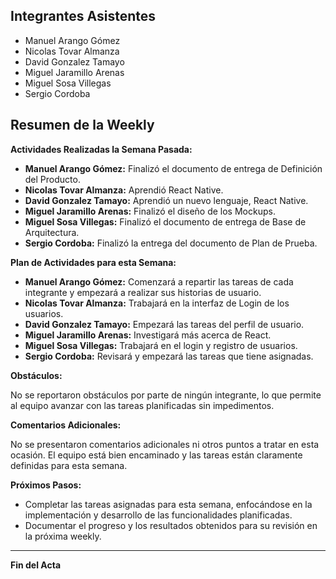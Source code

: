 ## Integrantes Asistentes

- Manuel Arango Gómez
- Nicolas Tovar Almanza
- David Gonzalez Tamayo
- Miguel Jaramillo Arenas
- Miguel Sosa Villegas
- Sergio Cordoba

## Resumen de la Weekly

**Actividades Realizadas la Semana Pasada:**

- **Manuel Arango Gómez:** Finalizó el documento de entrega de Definición del Producto.
- **Nicolas Tovar Almanza:** Aprendió React Native.
- **David Gonzalez Tamayo:** Aprendió un nuevo lenguaje, React Native.
- **Miguel Jaramillo Arenas:** Finalizó el diseño de los Mockups.
- **Miguel Sosa Villegas:** Finalizó el documento de entrega de Base de Arquitectura.
- **Sergio Cordoba:** Finalizó la entrega del documento de Plan de Prueba.

**Plan de Actividades para esta Semana:**

- **Manuel Arango Gómez:** Comenzará a repartir las tareas de cada integrante y empezará a realizar sus historias de usuario.
- **Nicolas Tovar Almanza:** Trabajará en la interfaz de Login de los usuarios.
- **David Gonzalez Tamayo:** Empezará las tareas del perfil de usuario.
- **Miguel Jaramillo Arenas:** Investigará más acerca de React.
- **Miguel Sosa Villegas:** Trabajará en el login y registro de usuarios.
- **Sergio Cordoba:** Revisará y empezará las tareas que tiene asignadas.

**Obstáculos:**

No se reportaron obstáculos por parte de ningún integrante, lo que permite al equipo avanzar con las tareas planificadas sin impedimentos.

**Comentarios Adicionales:**

No se presentaron comentarios adicionales ni otros puntos a tratar en esta ocasión. El equipo está bien encaminado y las tareas están claramente definidas para esta semana.

**Próximos Pasos:**

- Completar las tareas asignadas para esta semana, enfocándose en la implementación y desarrollo de las funcionalidades planificadas.
- Documentar el progreso y los resultados obtenidos para su revisión en la próxima weekly.

---

**Fin del Acta**
